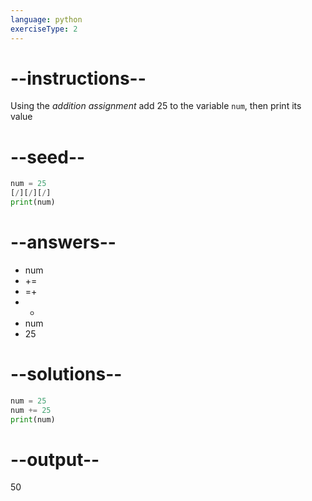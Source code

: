 ```yaml
---
language: python
exerciseType: 2
---
```


# --instructions--

Using the *addition assignment* add 25 to the variable `num`, then print its value

# --seed--

```python
num = 25
[/][/][/]
print(num)
```

# --answers--

- num 
- += 
- =+ 
- + 
- num 
- 25

# --solutions--

```python
num = 25
num += 25
print(num)
```

# --output--

50
